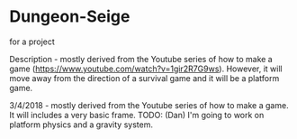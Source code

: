 # Dungeon-Seige
for a project

Description - mostly derived from the Youtube series of how to make a game (https://www.youtube.com/watch?v=1gir2R7G9ws). However, it will move away from the direction of a survival game and it will be a platform game. 

3/4/2018 - mostly derived from the Youtube series of how to make a game. It will includes a very basic frame. 
TODO:
(Dan) I'm going to work on platform physics and a gravity system.
